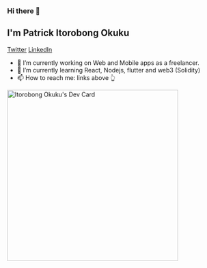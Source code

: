 ### Hi there 👋 

<h2>I'm Patrick Itorobong Okuku</h2>

<a href="twitter.com/OkukuPatricio">Twitter</a> <a href="www.linkedin.com/in/patrick-itoro-okuku-5b3b56153">LinkedIn</a>

- 🔭 I’m currently working on Web and Mobile apps as a freelancer.
- 🌱 I’m currently learning React, Nodejs, flutter and web3 (Solidity)
- 📫 How to reach me: links above 👆

<!--
**OkukuItoro/OkukuItoro** is a ✨ _special_ ✨ repository because its `README.md` (this file) appears on your GitHub profile.

Here are some ideas to get you started:

- 
- 👯 I’m looking to collaborate on ...
- 🤔 I’m looking for help with ...
- 💬 Ask me about ...
- 
- 😄 Pronouns: ...
- ⚡ Fun fact: ...
-->
<!-- <a href="https://app.daily.dev/King_Itoro"><img src="https://api.daily.dev/devcards/941cc15ba62346828e07d13deb310a06.png?r=s0h" width="400" alt="Itorobong Okuku's Dev Card"/></a> -->
<!-- <a href="https://app.daily.dev/King_Itoro"><img src="https://github.com/OkukuItoro/OkukuItoro/blob/master/devcard.svg" width="400" alt="Itorobong Okuku's Dev Card"/></a> -->

<a href="https://app.daily.dev/King_Itoro"><img src="https://api.daily.dev/devcards/941cc15ba62346828e07d13deb310a06.png?r=2ax" width="400" alt="Itorobong Okuku's Dev Card"/></a>
